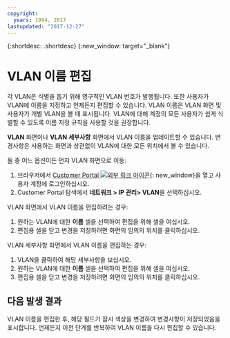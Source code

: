 ```yaml
---
copyright:
  years: 1994, 2017
lastupdated: "2017-12-27"
---
```

{:shortdesc: .shortdesc}
{:new_window: target="_blank"}

# VLAN 이름 편집

각 VLAN은 식별을 돕기 위해 영구적인 VLAN 번호가 발행됩니다. 또한 사용자가 VLAN에 이름을 지정하고 언제든지 편집할 수 있습니다. VLAN 이름은 VLAN 화면 및 사용자가 개별 VLAN을 볼 때 표시됩니다. VLAN에 대해 계정의 모든 사용자가 쉽게 식별할 수 있도록 이름 지정 규칙을 사용할 것을 권장합니다. 

**VLAN** 화면이나 **VLAN 세부사항** 화면에서 VLAN 이름을 업데이트할 수 있습니다. 변경사항은 사용하는 화면과 상관없이 VLAN에 대한 모든 위치에서 볼 수 있습니다.

둘 중 어느 옵션이든 먼저 VLAN 화면으로 이동: 

1. 브라우저에서 [Customer Portal ![외부 링크 아이콘](../../icons/launch-glyph.svg "외부 링크 아이콘")](https://control.softlayer.com/){: new_window}을 열고 사용자 계정에 로그인하십시오.
2. Customer Portal 탐색에서 **네트워크 > IP 관리> VLAN**을 선택하십시오.

VLAN 화면에서 VLAN 이름을 편집하려는 경우:

1. 원하는 VLAN에 대한 **이름** 셀을 선택하여 편집을 위해 셀을 여십시오.
2. 편집용 셀을 닫고 변경을 저장하려면 화면의 임의의 위치를 클릭하십시오.

VLAN 세부사항 화면에서 VLAN 이름을 편집하는 경우: 

1. VLAN을 클릭하여 해당 세부사항을 보십시오.
2. 원하는 VLAN에 대한 **이름** 셀을 선택하여 편집을 위해 셀을 여십시오.
3. 편집용 셀을 닫고 변경을 저장하려면 화면의 임의의 위치를 클릭하십시오.

## 다음 발생 결과
VLAN 이름을 편집한 후, 해당 필드가 잠시 색상을 변경하여 변경사항이 저장되었음을 표시합니다. 언제든지 이전 단계를 반복하여 VLAN 이름을 다시 편집할 수 있습니다.
